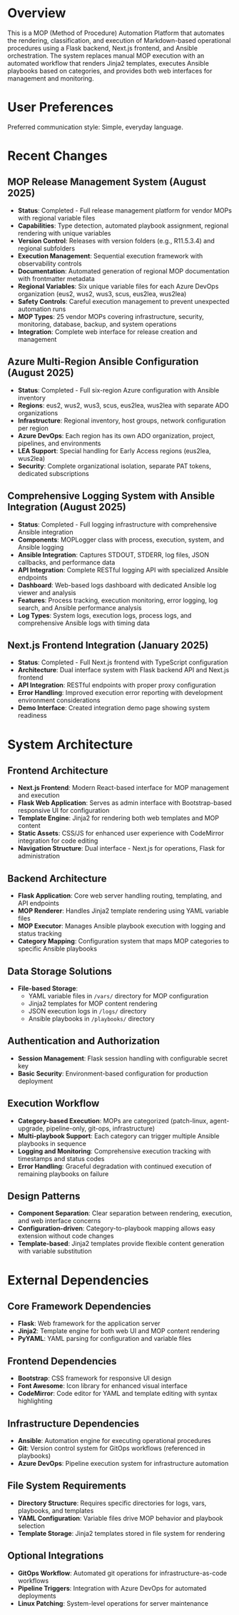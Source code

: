 # Overview

This is a MOP (Method of Procedure) Automation Platform that automates the rendering, classification, and execution of Markdown-based operational procedures using a Flask backend, Next.js frontend, and Ansible orchestration. The system replaces manual MOP execution with an automated workflow that renders Jinja2 templates, executes Ansible playbooks based on categories, and provides both web interfaces for management and monitoring.

# User Preferences

Preferred communication style: Simple, everyday language.

# Recent Changes

## MOP Release Management System (August 2025)
- **Status**: Completed - Full release management platform for vendor MOPs with regional variable files
- **Capabilities**: Type detection, automated playbook assignment, regional rendering with unique variables
- **Version Control**: Releases with version folders (e.g., R11.5.3.4) and regional subfolders
- **Execution Management**: Sequential execution framework with observability controls
- **Documentation**: Automated generation of regional MOP documentation with frontmatter metadata
- **Regional Variables**: Six unique variable files for each Azure DevOps organization (eus2, wus2, wus3, scus, eus2lea, wus2lea)
- **Safety Controls**: Careful execution management to prevent unexpected automation runs
- **MOP Types**: 25 vendor MOPs covering infrastructure, security, monitoring, database, backup, and system operations
- **Integration**: Complete web interface for release creation and management

## Azure Multi-Region Ansible Configuration (August 2025)
- **Status**: Completed - Full six-region Azure configuration with Ansible inventory
- **Regions**: eus2, wus2, wus3, scus, eus2lea, wus2lea with separate ADO organizations
- **Infrastructure**: Regional inventory, host groups, network configuration per region
- **Azure DevOps**: Each region has its own ADO organization, project, pipelines, and environments
- **LEA Support**: Special handling for Early Access regions (eus2lea, wus2lea)
- **Security**: Complete organizational isolation, separate PAT tokens, dedicated subscriptions

## Comprehensive Logging System with Ansible Integration (August 2025)
- **Status**: Completed - Full logging infrastructure with comprehensive Ansible integration
- **Components**: MOPLogger class with process, execution, system, and Ansible logging
- **Ansible Integration**: Captures STDOUT, STDERR, log files, JSON callbacks, and performance data
- **API Integration**: Complete RESTful logging API with specialized Ansible endpoints
- **Dashboard**: Web-based logs dashboard with dedicated Ansible log viewer and analysis
- **Features**: Process tracking, execution monitoring, error logging, log search, and Ansible performance analysis
- **Log Types**: System logs, execution logs, process logs, and comprehensive Ansible logs with timing data

## Next.js Frontend Integration (January 2025)
- **Status**: Completed - Full Next.js frontend with TypeScript configuration
- **Architecture**: Dual interface system with Flask backend API and Next.js frontend
- **API Integration**: RESTful endpoints with proper proxy configuration
- **Error Handling**: Improved execution error reporting with development environment considerations
- **Demo Interface**: Created integration demo page showing system readiness

# System Architecture

## Frontend Architecture
- **Next.js Frontend**: Modern React-based interface for MOP management and execution
- **Flask Web Application**: Serves as admin interface with Bootstrap-based responsive UI for configuration
- **Template Engine**: Jinja2 for rendering both web templates and MOP content
- **Static Assets**: CSS/JS for enhanced user experience with CodeMirror integration for code editing
- **Navigation Structure**: Dual interface - Next.js for operations, Flask for administration

## Backend Architecture
- **Flask Application**: Core web server handling routing, templating, and API endpoints
- **MOP Renderer**: Handles Jinja2 template rendering using YAML variable files
- **MOP Executor**: Manages Ansible playbook execution with logging and status tracking
- **Category Mapping**: Configuration system that maps MOP categories to specific Ansible playbooks

## Data Storage Solutions
- **File-based Storage**: 
  - YAML variable files in `/vars/` directory for MOP configuration
  - Jinja2 templates for MOP content rendering
  - JSON execution logs in `/logs/` directory
  - Ansible playbooks in `/playbooks/` directory

## Authentication and Authorization
- **Session Management**: Flask session handling with configurable secret key
- **Basic Security**: Environment-based configuration for production deployment

## Execution Workflow
- **Category-based Execution**: MOPs are categorized (patch-linux, agent-upgrade, pipeline-only, git-ops, infrastructure)
- **Multi-playbook Support**: Each category can trigger multiple Ansible playbooks in sequence
- **Logging and Monitoring**: Comprehensive execution tracking with timestamps and status codes
- **Error Handling**: Graceful degradation with continued execution of remaining playbooks on failure

## Design Patterns
- **Component Separation**: Clear separation between rendering, execution, and web interface concerns
- **Configuration-driven**: Category-to-playbook mapping allows easy extension without code changes
- **Template-based**: Jinja2 templates provide flexible content generation with variable substitution

# External Dependencies

## Core Framework Dependencies
- **Flask**: Web framework for the application server
- **Jinja2**: Template engine for both web UI and MOP content rendering
- **PyYAML**: YAML parsing for configuration and variable files

## Frontend Dependencies
- **Bootstrap**: CSS framework for responsive UI design
- **Font Awesome**: Icon library for enhanced visual interface
- **CodeMirror**: Code editor for YAML and template editing with syntax highlighting

## Infrastructure Dependencies
- **Ansible**: Automation engine for executing operational procedures
- **Git**: Version control system for GitOps workflows (referenced in playbooks)
- **Azure DevOps**: Pipeline execution system for infrastructure automation

## File System Requirements
- **Directory Structure**: Requires specific directories for logs, vars, playbooks, and templates
- **YAML Configuration**: Variable files drive MOP behavior and playbook selection
- **Template Storage**: Jinja2 templates stored in file system for rendering

## Optional Integrations
- **GitOps Workflow**: Automated git operations for infrastructure-as-code workflows
- **Pipeline Triggers**: Integration with Azure DevOps for automated deployments
- **Linux Patching**: System-level operations for server maintenance
